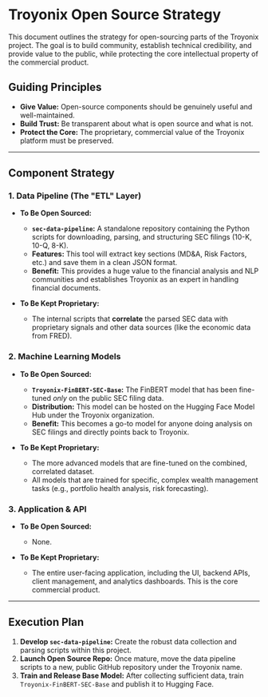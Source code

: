 # Troyonix Open Source Strategy

This document outlines the strategy for open-sourcing parts of the Troyonix project. The goal is to build community, establish technical credibility, and provide value to the public, while protecting the core intellectual property of the commercial product.

## Guiding Principles
- **Give Value:** Open-source components should be genuinely useful and well-maintained.
- **Build Trust:** Be transparent about what is open source and what is not.
- **Protect the Core:** The proprietary, commercial value of the Troyonix platform must be preserved.

---

## Component Strategy

### 1. Data Pipeline (The "ETL" Layer)

- **To Be Open Sourced:**
  - **`sec-data-pipeline`:** A standalone repository containing the Python scripts for downloading, parsing, and structuring SEC filings (10-K, 10-Q, 8-K).
  - **Features:** This tool will extract key sections (MD&A, Risk Factors, etc.) and save them in a clean JSON format.
  - **Benefit:** This provides a huge value to the financial analysis and NLP communities and establishes Troyonix as an expert in handling financial documents.

- **To Be Kept Proprietary:**
  - The internal scripts that **correlate** the parsed SEC data with proprietary signals and other data sources (like the economic data from FRED).

### 2. Machine Learning Models

- **To Be Open Sourced:**
  - **`Troyonix-FinBERT-SEC-Base`:** The FinBERT model that has been fine-tuned *only* on the public SEC filing data.
  - **Distribution:** This model can be hosted on the Hugging Face Model Hub under the Troyonix organization.
  - **Benefit:** This becomes a go-to model for anyone doing analysis on SEC filings and directly points back to Troyonix.

- **To Be Kept Proprietary:**
  - The more advanced models that are fine-tuned on the combined, correlated dataset.
  - All models that are trained for specific, complex wealth management tasks (e.g., portfolio health analysis, risk forecasting).

### 3. Application & API

- **To Be Open Sourced:**
  - None.

- **To Be Kept Proprietary:**
  - The entire user-facing application, including the UI, backend APIs, client management, and analytics dashboards. This is the core commercial product.

---

## Execution Plan
1. **Develop `sec-data-pipeline`:** Create the robust data collection and parsing scripts within this project.
2. **Launch Open Source Repo:** Once mature, move the data pipeline scripts to a new, public GitHub repository under the Troyonix name.
3. **Train and Release Base Model:** After collecting sufficient data, train `Troyonix-FinBERT-SEC-Base` and publish it to Hugging Face. 